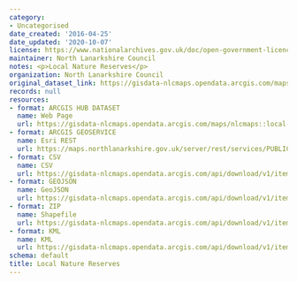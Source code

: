 ```yaml
---
category:
- Uncategorised
date_created: '2016-04-25'
date_updated: '2020-10-07'
license: https://www.nationalarchives.gov.uk/doc/open-government-licence/version/3/
maintainer: North Lanarkshire Council
notes: <p>Local Nature Reserves</p>
organization: North Lanarkshire Council
original_dataset_link: https://gisdata-nlcmaps.opendata.arcgis.com/maps/nlcmaps::local-nature-reserves
records: null
resources:
- format: ARCGIS HUB DATASET
  name: Web Page
  url: https://gisdata-nlcmaps.opendata.arcgis.com/maps/nlcmaps::local-nature-reserves
- format: ARCGIS GEOSERVICE
  name: Esri REST
  url: https://maps.northlanarkshire.gov.uk/server/rest/services/PUBLIC/OPEN_DATA_LAYERS/FeatureServer/10
- format: CSV
  name: CSV
  url: https://gisdata-nlcmaps.opendata.arcgis.com/api/download/v1/items/32f011d4fe0b4321b234cda2e965649e/csv?layers=10
- format: GEOJSON
  name: GeoJSON
  url: https://gisdata-nlcmaps.opendata.arcgis.com/api/download/v1/items/32f011d4fe0b4321b234cda2e965649e/geojson?layers=10
- format: ZIP
  name: Shapefile
  url: https://gisdata-nlcmaps.opendata.arcgis.com/api/download/v1/items/32f011d4fe0b4321b234cda2e965649e/shapefile?layers=10
- format: KML
  name: KML
  url: https://gisdata-nlcmaps.opendata.arcgis.com/api/download/v1/items/32f011d4fe0b4321b234cda2e965649e/kml?layers=10
schema: default
title: Local Nature Reserves
---
```

